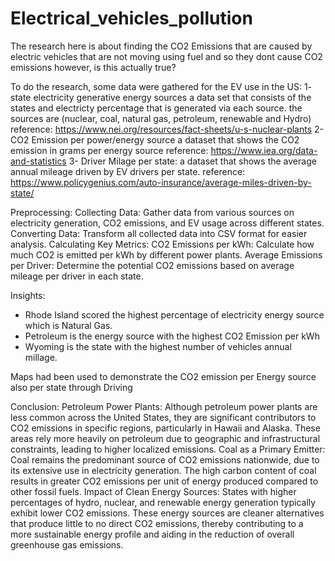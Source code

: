 # Electrical_vehicles_pollution
The research here is about finding the CO2 Emissions that are caused 
by electric vehicles that are not moving using fuel and so they dont cause
CO2 emissions however, is this actually true?  

To do the research, some data were gathered for the EV use in the US:
1- state electricity generative energy sources 
a data set that consists of the states and electricty percentage that is 
generated via each source. the sources are (nuclear, coal, natural gas, petroleum, renewable and Hydro)
reference: https://www.nei.org/resources/fact-sheets/u-s-nuclear-plants 
2- CO2 Emission per power/energy source
a dataset that shows the CO2 emission in grams per energy source 
reference: https://www.iea.org/data-and-statistics 
3- Driver Milage per state: 
a dataset that shows the  average annual mileage driven by EV drivers per state. 
reference: https://www.policygenius.com/auto-insurance/average-miles-driven-by-state/

Preprocessing: 
Collecting Data:
Gather data from various sources on electricity generation, CO2 emissions, and EV usage across different states.
Converting Data:
Transform all collected data into CSV format for easier analysis.
Calculating Key Metrics:
CO2 Emissions per kWh: Calculate how much CO2 is emitted per kWh by different power plants.
Average Emissions per Driver: Determine the potential CO2 emissions based on average mileage per driver in each state.

Insights:
- Rhode Island scored the highest percentage of electricity energy source which is Natural Gas.
- Petroleum is the energy source with the highest CO2 Emission per kWh
- Wyoming is the state with the highest number of vehicles annual millage.


Maps had been used to demonstrate the CO2 emission per Energy source also per state through Driving

Conclusion:
Petroleum Power Plants: Although petroleum power plants are less common
across the United States, they are significant contributors to CO2
emissions in specific regions, particularly in Hawaii and Alaska.
These areas rely more heavily on petroleum due to geographic and
infrastructural constraints, leading to higher localized emissions.
Coal as a Primary Emitter: Coal remains the predominant source of CO2 
emissions nationwide, due to its extensive use in electricity generation.
The high carbon content of coal results in greater CO2 emissions per unit 
of energy produced compared to other fossil fuels.
Impact of Clean Energy Sources: States with higher percentages of hydro,
nuclear, and renewable energy generation typically exhibit lower CO2
emissions. These energy sources are cleaner alternatives that produce 
little to no direct CO2 emissions, thereby contributing to a more 
sustainable energy profile and aiding in the reduction of overall 
greenhouse gas emissions.
